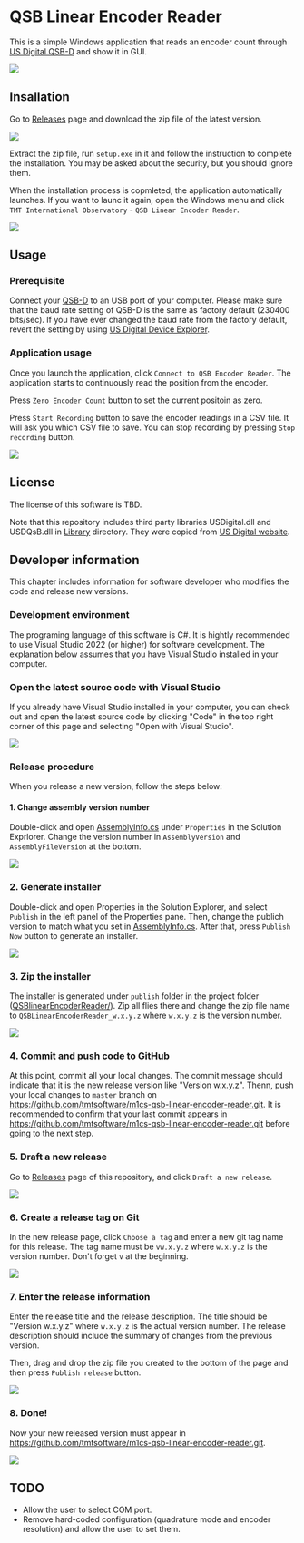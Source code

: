 # QSB Linear Encoder Reader

This is a simple Windows application that reads an encoder count through [US Digital QSB-D](https://www.usdigital.com/products/accessories/interfaces/usb/qsb/) and show it in GUI.

![](images/screenshot.png)

## Insallation

Go to [Releases](https://github.com/tmtsoftware/m1cs-qsb-linear-encoder-reader/releases) page and download the zip file of the latest version.

![](images/download_the_latest_version.png)

Extract the zip file, run `setup.exe` in it and follow the instruction to complete the installation. 
You may be asked about the security, but you should ignore them.

When the installation process is copmleted, the application automatically launches.
If you want to launc it again, open the Windows menu and click `TMT International Observatory` - `QSB Linear Encoder Reader`.

![](images/windows_menu.png)

## Usage

### Prerequisite

Connect your [QSB-D](https://www.usdigital.com/products/accessories/interfaces/usb/qsb/) to an USB port of your computer.
Please make sure that the baud rate setting of QSB-D is the same as factory default (230400 bits/sec).
If you have ever changed the baud rate from the factory default, revert the setting by using [US Digital Device Explorer](https://www.usdigital.com/support/resources/downloads/software/qsb-software/).

### Application usage

Once you launch the application, click `Connect to QSB Encoder Reader`. The application starts to continuously read the position from the encoder.

Press `Zero Encoder Count` button to set the current positoin as zero.

Press `Start Recording` button to save the encoder readings in a CSV file. It will ask you which CSV file to save. You can stop recording by pressing `Stop recording` button.

![](images/init_screen.png)

## License

The license of this software is TBD.

Note that this repository includes third party libraries USDigital.dll and USDQsB.dll in [Library](QSBLinearEncoderReader/Library) directory.
They were copied from [US Digital website](https://www.usdigital.com/support/resources/downloads/software/qsb-software/).

## Developer information

This chapter includes information for software developer who modifies the code and release new versions.

### Development environment

The programing language of this software is C#. It is hightly recommended to use
Visual Studio 2022 (or higher) for software development. The explanation below assumes
that you have Visual Studio installed in your computer.

### Open the latest source code with Visual Studio

If you already have Visual Studio installed in your computer, you can check out and open
the latest source code by clicking "Code" in the top right corner of this page and selecting
"Open with Visual Studio".

![](images/open_with_visual_studio.png)

### Release procedure

When you release a new version, follow the steps below:

#### 1. Change assembly version number

Double-click and open [AssemblyInfo.cs](QSBLinearEncoderReader/Properties/AssemblyInfo.cs) under `Properties` in the Solution Exprlorer.
Change the version number in `AssemblyVersion` and `AssemblyFileVersion` at the bottom.

![](images/change_assembly_version.png)

### 2. Generate installer

Double-click and open Properties in the Solution Explorer, and select `Publish` in the left panel of the Properties pane.
Then, change the publich version to match what you set in [AssemblyInfo.cs](QSBLinearEncoderReader/Properties/AssemblyInfo.cs).
After that, press `Publish Now` button to generate an installer.

![](images/publish_pane.png)

### 3. Zip the installer

The installer is generated under `publish` folder in the project folder ([QSBlinearEncoderReader/](QSBLinearEncoderReader/)).
Zip all flies there and change the zip file name to `QSBLinearEncoderReader_w.x.y.z` where `w.x.y.z` is the version number.

![](images/publish_directory.png)

### 4. Commit and push code to GitHub

At this point, commit all your local changes. The commit message should indicate that it is the new release version like "Version w.x.y.z".
Thenn, push your local changes to `master` branch on https://github.com/tmtsoftware/m1cs-qsb-linear-encoder-reader.git.
It is recommended to confirm that your last commit appears in https://github.com/tmtsoftware/m1cs-qsb-linear-encoder-reader.git before going to the next step.

### 5. Draft a new release

Go to [Releases](https://github.com/tmtsoftware/m1cs-qsb-linear-encoder-reader/releases) page of this repository, and click `Draft a new release`.

![](images/github_releases_page.png)

### 6. Create a release tag on Git

In the new release page, click `Choose a tag` and enter a new git tag name for this release.
The tag name must be `vw.x.y.z` where `w.x.y.z` is the version number. Don't forget `v` at the beginning.

![](images/new_tag.png)

### 7. Enter the release information

Enter the release title and the release description. The title should be "Version w.x.y.z" where `w.x.y.z` is the actual version number.
The release description should include the summary of changes from the previous version.

Then, drag and drop the zip file you created to the bottom of the page and then press `Publish release` button.

![](images/new_release_on_github.png)

### 8. Done!

Now your new released version must appear in https://github.com/tmtsoftware/m1cs-qsb-linear-encoder-reader.git.

![](images/released_version_on_github.png)

## TODO

 * Allow the user to select COM port.
 * Remove hard-coded configuration (quadrature mode and encoder resolution) and allow the user to set them.
